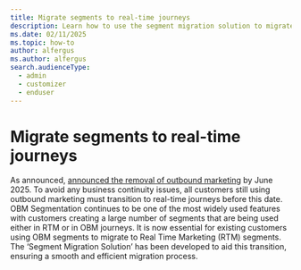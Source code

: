 ```yaml
---
title: Migrate segments to real-time journeys
description: Learn how to use the segment migration solution to migrate segments from outbound marketing to real-time journeys Dynamics 365 Customer Insights - Journeys.
ms.date: 02/11/2025
ms.topic: how-to
author: alfergus
ms.author: alfergus
search.audienceType: 
  - admin
  - customizer
  - enduser
---
```


# Migrate segments to real-time journeys

As announced,  [announced the removal of outbound marketing](transition-overview.md) by June 2025. To avoid any business continuity issues, all customers still using outbound marketing must transition to real-time journeys before this date. OBM Segmentation continues to be one of the most widely used features with customers creating a large number of segments that are being used either in RTM or in OBM journeys. It is now essential for existing customers using OBM segments to migrate to Real Time Marketing (RTM) segments. The ‘Segment Migration Solution’ has been developed to aid this transition, ensuring a smooth and efficient migration process.